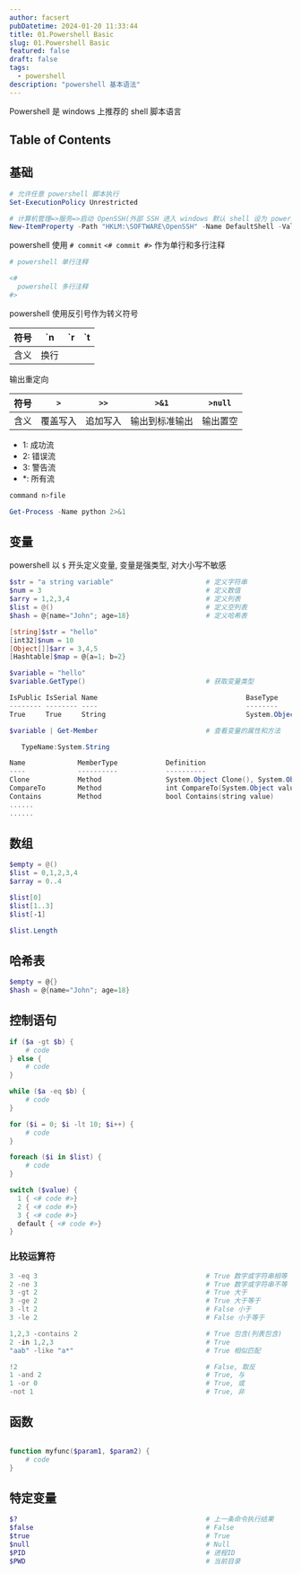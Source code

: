 ```yaml
---
author: facsert
pubDatetime: 2024-01-20 11:33:44
title: 01.Powershell Basic
slug: 01.Powershell Basic
featured: false
draft: false
tags:
  - powershell
description: "powershell 基本语法"
---
```


Powershell 是 windows 上推荐的 shell 脚本语言

## Table of Contents

## 基础

```powershell
# 允许任意 powershell 脚本执行
Set-ExecutionPolicy Unrestricted

# 计算机管理=>服务=>启动 OpenSSH(外部 SSH 进入 windows 默认 shell 设为 powershell)
New-ItemProperty -Path "HKLM:\SOFTWARE\OpenSSH" -Name DefaultShell -Value "C:\Windows\System32\WindowsPowerShell\v1.0\powershell.exe" -PropertyType String -Force
```

powershell 使用 `# commit` `<# commit #>` 作为单行和多行注释

```powershell
# powershell 单行注释

<#
  powershell 多行注释
#>
```

powershell 使用反引号作为转义符号

| 符号 | \`n  | \`r | \`t |
| :--: | :--: | :-: | :-: |
| 含义 | 换行 |     |     |

输出重定向

| 符号 |   `>`    |   `>>`   |     `>&1`      | `>null`  |
| :--: | :------: | :------: | :------------: | :------: |
| 含义 | 覆盖写入 | 追加写入 | 输出到标准输出 | 输出置空 |

- 1: 成功流
- 2: 错误流
- 3: 警告流
- \*: 所有流

```powershell
command n>file

Get-Process -Name python 2>&1
```

## 变量

powershell 以 `$` 开头定义变量, 变量是强类型, 对大小写不敏感

```powershell
$str = "a string variable"                       # 定义字符串
$num = 3                                         # 定义数值
$arry = 1,2,3,4                                  # 定义列表
$list = @()                                      # 定义空列表
$hash = @{name="John"; age=18}                   # 定义哈希表

[string]$str = "hello"
[int32]$num = 10
[Object[]]$arr = 3,4,5
[Hashtable]$map = @{a=1; b=2}
```

```powershell
$variable = "hello"
$variable.GetType()                              # 获取变量类型

IsPublic IsSerial Name                                     BaseType
-------- -------- ----                                     --------
True     True     String                                   System.Object

$variable | Get-Member                           # 查看变量的属性和方法

   TypeName:System.String

Name             MemberType            Definition
----             ----------            ----------
Clone            Method                System.Object Clone(), System.Object ICloneable.Clone()
CompareTo        Method                int CompareTo(System.Object value), int CompareTo(string strB), int I...
Contains         Method                bool Contains(string value)
......
......
```

## 数组

```powershell
$empty = @()
$list = 0,1,2,3,4
$array = 0..4

$list[0]
$list[1..3]
$list[-1]

$list.Length
```

## 哈希表

```powershell
$empty = @{}
$hash = @{name="John"; age=18}
```

## 控制语句

```powershell
if ($a -gt $b) {
    # code
} else {
    # code
}

while ($a -eq $b) {
    # code
}

for ($i = 0; $i -lt 10; $i++) {
    # code
}

foreach ($i in $list) {
    # code
}

switch ($value) {
  1 { <# code #>}
  2 { <# code #>}
  3 { <# code #>}
  default { <# code #>}
}
```

### 比较运算符

```powershell
3 -eq 3                                          # True 数字或字符串相等
2 -ne 3                                          # True 数字或字符串不等
3 -gt 2                                          # True 大于
3 -ge 2                                          # True 大于等于
3 -lt 2                                          # False 小于
3 -le 2                                          # False 小于等于

1,2,3 -contains 2                                # True 包含(列表包含)
2 -in 1,2,3                                      # True
"aab" -like "a*"                                 # True 相似匹配

!2                                               # False, 取反
1 -and 2                                         # True, 与
1 -or 0                                          # True, 或
-not 1                                           # True, 非
```

## 函数

```powershell

function myfunc($param1, $param2) {
    # code
}

```

## 特定变量

```powershell
$?                                               # 上一条命令执行结果
$false                                           # False
$true                                            # True
$null                                            # Null
$PID                                             # 进程ID
$PWD                                             # 当前目录
```
